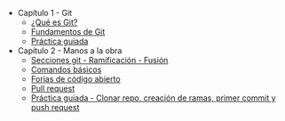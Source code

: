 - Capítulo 1 - Git
  - [¿Qué es Git?](./01_git/01_que_e_git.md)
  - [Fundamentos de Git](./01_git/02_fundamentos_de_git.md)
  - [Práctica guiada](./01_git/03_practica_guiada.md)
- Capítulo 2 - Manos a la obra
  - [Secciones git - Ramificación - Fusión](./02_hands_on/01_git_sections.md)
  - [Comandos básicos](./02_hands_on/02_basic_commands.md)
  - [Forjas de código abierto](02_hands_on/03_remote_repo.md)
  - [Pull request](02_hands_on/04_pull_request.md)
  - [Práctica guiada - Clonar repo, creación de ramas, primer commit y push request](02_hands_on/05_Guided_practice-Cloning_repo_branch_creation_first_commit_push_request.md)
